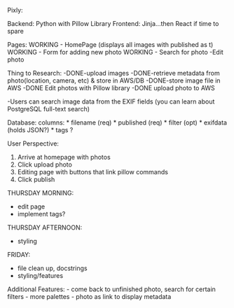 Pixly:

Backend: Python with Pillow Library
Frontend: Jinja...then React if time to spare


Pages:
WORKING - HomePage (displays all images with published as t)
WORKING - Form for adding new photo
WORKING - Search for photo
-Edit photo


Thing to Research:
-DONE-upload images
-DONE-retrieve metadata from photo(location, camera, etc) & store in AWS/DB
-DONE-store image file in AWS
-DONE Edit photos with Pillow library
-DONE upload photo to AWS 

-Users can search image data from the EXIF fields (you can learn about PostgreSQL full-text search)


Database:
    columns:
        * filename (req)
        * published (req)
        * filter (opt)
        * exifdata (holds JSON?)
        * tags ?


User Perspective:
1. Arrive at homepage with photos
2. Click upload photo
3. Editing page with buttons that link pillow commands
4. Click publish


THURSDAY MORNING:
- edit page
- implement tags?

THURSDAY AFTERNOON:
- styling

FRIDAY:
- file clean up, docstrings
- styling/features
    
    
Additional Features: 
    - come back to unfinished photo, search for certain filters
    - more palettes
    - photo as link to display metadata
    
